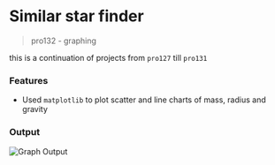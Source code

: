 # Similar star finder 

> pro132 - graphing

this is a continuation of projects from `pro127` till `pro131`

### Features
- Used `matplotlib` to plot scatter and line charts of mass, radius and gravity

### Output
![Graph Output](/assets/images/output.png)
